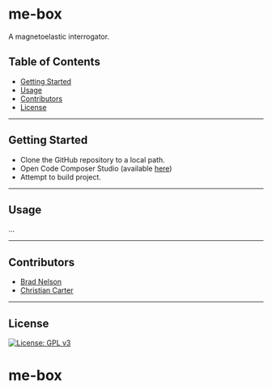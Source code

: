 # me-box
A magnetoelastic interrogator.

## Table of Contents

- [Getting Started](#getting-started)
- [Usage](#usage)
- [Contributors](#contributors)
- [License](#license)

---
## Getting Started

- Clone the GitHub repository to a local path.
- Open Code Composer Studio (available [here](http://www.ti.com/tool/CCSTUDIO))
- Attempt to build project.

---
## Usage

...

---
## Contributors
- [Brad Nelson](https://github.com/bradleydavidnelson)
- [Christian Carter](https://github.com/theymightbepotatoesafter)

---
## License
[![License: GPL v3](https://img.shields.io/badge/License-GPLv3-blue.svg)](https://www.gnu.org/licenses/gpl-3.0)
# me-box
